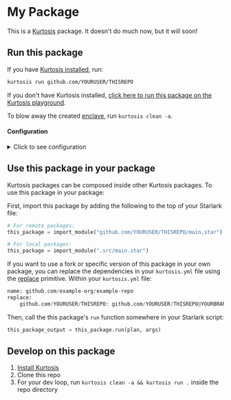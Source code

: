 My Package
============
This is a [Kurtosis](https://github.com/kurtosis-tech/kurtosis/) package. It doesn't do much now, but it will soon!

Run this package
----------------
If you have [Kurtosis installed][install-kurtosis], run:

<!-- TODO replace YOURUSER and THISREPO with the correct values -->
```bash
kurtosis run github.com/YOURUSER/THISREPO
```

If you don't have Kurtosis installed, [click here to run this package on the Kurtosis playground](https://gitpod.io/?autoStart=true&editor=code#https://github.com/kurtosis-tech/playground-gitpod).

To blow away the created [enclave][enclaves-reference], run `kurtosis clean -a`.

#### Configuration

<details>
    <summary>Click to see configuration</summary>

You can configure this package using the JSON structure below. The default values for each parameter are shown.

NOTE: the `//` lines are not valid JSON; you will need to remove them!

<!-- TODO Parameterize your package as you prefer; see https://docs.kurtosis.com/next/concepts-reference/args for more -->
```javascript
{
    // The name to print
    "name": "John Snow"
}
```

The arguments can then be passed in to `kurtosis run`.

For example:

<!-- TODO replace YOURUSER and THISREPO with the correct values -->
```bash
kurtosis run github.com/YOURUSER/THISREPO '{"name":"Maynard James Keenan"}'
```

You can also store the JSON args in a file, and use command expansion to slot them in:

<!-- TODO replace YOURUSER and THISREPO with the correct values -->
```bash
kurtosis run github.com/YOURUSER/THISREPO "$(cat args.json)"
```

</details>

Use this package in your package
--------------------------------
Kurtosis packages can be composed inside other Kurtosis packages. To use this package in your package:

<!-- TODO Replace YOURUSER and THISREPO with the correct values! -->
First, import this package by adding the following to the top of your Starlark file:

```python
# For remote packages: 
this_package = import_module("github.com/YOURUSER/THISREPO/main.star") 

# For local packages:
this_package = import_module(".src/main.star")
```

If you want to use a fork or specific version of this package in your own package, you can replace the dependencies in your `kurtosis.yml` file using the [replace](https://docs.kurtosis.com/concepts-reference/kurtosis-yml/#replace) primitive. 
Within your `kurtosis.yml` file:
```python
name: github.com/example-org/example-repo
replace:
    github.com/YOURUSER/THISREPO: github.com/YOURUSER/THISREPO@YOURBRANCH
```

Then, call the this package's `run` function somewhere in your Starlark script:

```python
this_package_output = this_package.run(plan, args)
```

Develop on this package
-----------------------
1. [Install Kurtosis][install-kurtosis]
1. Clone this repo
1. For your dev loop, run `kurtosis clean -a && kurtosis run .` inside the repo directory


<!-------------------------------- LINKS ------------------------------->
[install-kurtosis]: https://docs.kurtosis.com/install
[enclaves-reference]: https://docs.kurtosis.com/concepts-reference/enclaves
